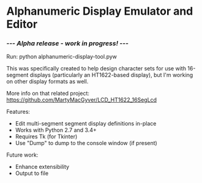 # Alphanumeric Display Emulator and Editor

### *--- Alpha release - work in progress! ---*

Run: python alphanumeric-display-tool.pyw

This was specifically created to help design character sets for use with 16-segment displays (particularly an HT1622-based display), but I'm working on other display formats as well.

More info on that related project:
https://github.com/MartyMacGyver/LCD_HT1622_16SegLcd

Features:
* Edit multi-segment segment display definitions in-place
* Works with Python 2.7 and 3.4+
* Requires Tk (for Tkinter)
* Use "Dump" to dump to the console window (if present)

Future work:
* Enhance extensibility
* Output to file

